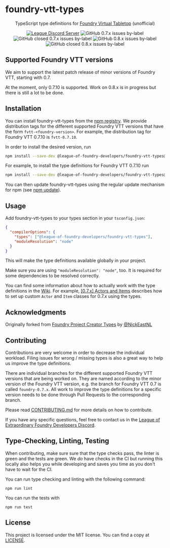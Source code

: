 # foundry-vtt-types



<div align=center>

TypeScript type definitions for [Foundry Virtual Tabletop](https://foundryvtt.com/) (unofficial)

[![League Discord Server](https://img.shields.io/discord/732325252788387980?label=League%20of%20Extraordinary%20Foundry%20VTT%20Developers)](https://discord.gg/52DNPzqm2Z)
![GitHub 0.7.x issues by-label](https://img.shields.io/github/issues-raw/League-of-Foundry-Developers/foundry-vtt-types/foundry%200.7.x?color=%23fe631d)
![GitHub closed 0.7.x issues by-label](https://img.shields.io/github/issues-closed-raw/League-of-Foundry-Developers/foundry-vtt-types/foundry%200.7.x?color=%23fe631d)
![GitHub 0.8.x issues by-label](https://img.shields.io/github/issues-raw/League-of-Foundry-Developers/foundry-vtt-types/foundry%200.8.x?color=%23fe631d)
![GitHub closed 0.8.x issues by-label](https://img.shields.io/github/issues-closed-raw/League-of-Foundry-Developers/foundry-vtt-types/foundry%200.8.x?color=%23fe631d)

</div>

## Supported Foundry VTT versions

We aim to support the latest patch release of minor versions of Foundry VTT, starting with 0.7.

At the moment, only 0.7.10 is supported. Work on 0.8.x is in progress but there is still a lot to be done.

## Installation

You can install foundry-vtt-types from the [npm registry](https://npmjs.org/). We provide distribution tags for the different supported Foundry VTT versions that have the form `fvtt-<foundry-version>`. For example, the distribution tag for Foundry VTT 0.7.10 is `fvtt-0.7.10`.

In order to install the desired version, run

```sh
npm install --save-dev @league-of-foundry-developers/foundry-vtt-types@fvtt-<foundry-version>
```

For example, to install the type definitions for Foundry VTT 0.7.10 run

```sh
npm install --save-dev @league-of-foundry-developers/foundry-vtt-types@fvtt-0.7.10
```

You can then update foundry-vtt-types using the regular update mechanism for npm (see [npm update](https://docs.npmjs.com/cli/v7/commands/npm-update)).

## Usage

Add foundry-vtt-types to your types section in your `tsconfig.json`:

```json
{
  "compilerOptions": {
    "types": ["@league-of-foundry-developers/foundry-vtt-types"],
    "moduleResolution": "node"
  }
}
```

This will make the type definitions available globally in your project.

Make sure you are using `"moduleResolution": "node"`, too. It is required for some dependencies to be resolved correctly.

You can find some information about how to actually work with the type definitions in the [Wiki](https://github.com/League-of-Foundry-Developers/foundry-vtt-types/wiki). For example, [[0.7.x] Actors and Items](https://github.com/League-of-Foundry-Developers/foundry-vtt-types/wiki/%5B0.7.x%5D-Actors-and-Items) describes how to set up custom `Actor` and `Item` classes for 0.7.x using the types.


## Acknowledgments

Originally forked from [Foundry Project Creator Types](https://gitlab.com/foundry-projects/foundry-pc/foundry-pc-types) by [@NickEastNL](https://gitlab.com/NvanOosten)

## Contributing

Contributions are very welcome in order to decrease the individual workload. Filing issues for wrong / missing types is also a great way to help us improve the type definitions.

There are individual branches for the different supported Foundry VTT versions that are being worked on. They are named according to the minor version of the Foundry VTT version, e.g. the branch for Foundry VTT 0.7 is called `foundry-0.7.x`. All work to improve the type definitions for a specific version needs to be done through Pull Requests to the corresponding branch.

Please read [CONTRIBUTING.md](CONTRIBUTING.md) for more details on how to contribute.

If you have any specific questions, feel free to contact us in the [League of Extraordinary Foundry Developers Discord](https://discord.gg/52DNPzqm2Z).

## Type-Checking, Linting, Testing

When contributing, make sure sure that the type checks pass, the linter is green and the tests are green. We _do_ have checks in the CI but running this locally also helps you while developing and saves you time as you don't have to wait for the CI.

You can run type checking and linting with the following command:

```
npm run lint
```

You can run the tests with

```
npm run test
```

## License

This project is licensed under the MIT license. You can find a copy at [LICENSE](LICENSE).
